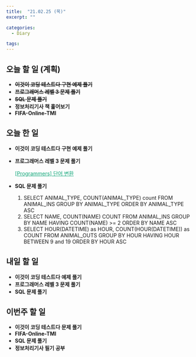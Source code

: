 ```yaml
---
title:  "21.02.25 (목)"
excerpt: ""

categories:
  - Diary

tags:
---
```


## 오늘 할 일 (계획)

- ~~**이것이 코딩 테스트다 구현 예제 풀기**~~
- **~~프로그래머스 레벨 3 문제 풀기~~**
- ~~**SQL 문제 풀기**~~
- **정보처리기사 책 훑어보기**
- **FIFA-Online-TMI**


## 오늘 한 일

- **이것이 코딩 테스트다 구현 예제 풀기**

- **프로그래머스 레벨 3 문제 풀기**

  <a href="https://nam-ki-bok.github.io/quiz/Quiz_ChangeWord/" style="color:#0FA678">[Programmers] 단어 변환</a>
  
- **SQL 문제 풀기**

  1. SELECT ANIMAL_TYPE, COUNT(ANIMAL_TYPE) count
     FROM ANIMAL_INS
     GROUP BY ANIMAL_TYPE
     ORDER BY ANIMAL_TYPE ASC
  2. SELECT NAME, COUNT(NAME) COUNT
     FROM ANIMAL_INS
     GROUP BY NAME HAVING COUNT(NAME) >= 2
     ORDER BY NAME ASC
  3. SELECT HOUR(DATETIME) as HOUR, COUNT(HOUR(DATETIME)) as COUNT
     FROM ANIMAL_OUTS
     GROUP BY HOUR
     HAVING HOUR BETWEEN 9 and 19
     ORDER BY HOUR ASC

##  내일 할 일

- **이것이 코딩 테스트다 예제 풀기**
- **프로그래머스 레벨 3 문제 풀기**
- **SQL 문제 풀기**

## 이번주 할 일

- **이것이 코딩 테스트다 문제 풀기**
- **FIFA-Online-TMI**
- **SQL 문제 풀기**
- **정보처리기사 필기 공부**

<br>

